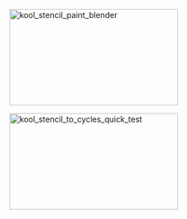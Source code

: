 [<img src="http://brontosaurusrex.mooo.com/wp-content/uploads/2014/04/kool_stencil_paint_blender-300x171.png" alt="kool_stencil_paint_blender" width="300" height="171" class="alignleft size-medium wp-image-3073" />][1]

[<img src="http://brontosaurusrex.mooo.com/wp-content/uploads/2014/04/kool_stencil_to_cycles_quick_test-300x171.png" alt="kool_stencil_to_cycles_quick_test" width="300" height="171" class="alignleft size-medium wp-image-3072" />][2]

 [1]: http://brontosaurusrex.mooo.com/wp-content/uploads/2014/04/kool_stencil_paint_blender.png
 [2]: http://brontosaurusrex.mooo.com/wp-content/uploads/2014/04/kool_stencil_to_cycles_quick_test.png